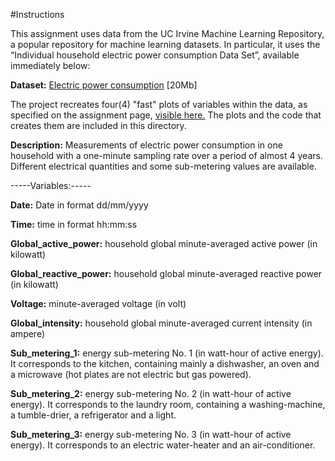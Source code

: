 #Instructions

This assignment uses data from the UC Irvine Machine Learning Repository, a popular repository for machine learning datasets. In 
particular, it uses the “Individual household electric power consumption Data Set”, available immediately below:

**Dataset:** [Electric power consumption](https://d396qusza40orc.cloudfront.net/exdata%2Fdata%2Fhousehold_power_consumption.zip) [20Mb]

The project recreates four(4) "fast" plots of variables within the data, as specified on the assignment page, [visible here.](https://www.coursera.org/learn/exploratory-data-analysis/peer/ylVFo/course-project-1) The plots and the code that creates them are included in this directory.

**Description:** Measurements of electric power consumption in one household with a one-minute sampling rate over a period of almost 4 years. Different electrical quantities and some sub-metering values are available.

-----Variables:-----

**Date:** Date in format dd/mm/yyyy

**Time:** time in format hh:mm:ss

**Global_active_power:** household global minute-averaged active power (in kilowatt)

**Global_reactive_power:** household global minute-averaged reactive power (in kilowatt)

**Voltage:** minute-averaged voltage (in volt)

**Global_intensity:** household global minute-averaged current intensity (in ampere)

**Sub_metering_1:** energy sub-metering No. 1 (in watt-hour of active energy). It corresponds to the kitchen, containing mainly a dishwasher, an oven and a microwave (hot plates are not electric but gas powered).

**Sub_metering_2:** energy sub-metering No. 2 (in watt-hour of active energy). It corresponds to the laundry room, containing a washing-machine, a tumble-drier, a refrigerator and a light.

**Sub_metering_3:** energy sub-metering No. 3 (in watt-hour of active energy). It corresponds to an electric water-heater and an air-conditioner.
